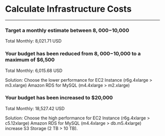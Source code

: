# Calculate Infrastructure Costs

---

### Target a monthly estimate between $8,000-$10,000

Total Monthly: 8,021.71 USD

### Your budget has been reduced from $8,000-$10,000 to a maximum of $6,500

Total Monthly: 6,015.68 USD

Solution: 
Choose the lower performance for
    EC2 Instance (r6g.4xlarge > m3.xlarge)
    Amazon RDS for MySQL (m4.4xlarge > m2.xlarge)

### Your budget has been increased to $20,000

Total Monthly: 18,527.42 USD

Solution: 
Choose the high performance for 
    EC2 Instance (r6g.4xlarge > c5.12xlarge)
    Amazon RDS for MySQL (m4.4xlarge > db.m5.4xlarge)
    increase S3 Storage (2 TB > 10 TB).